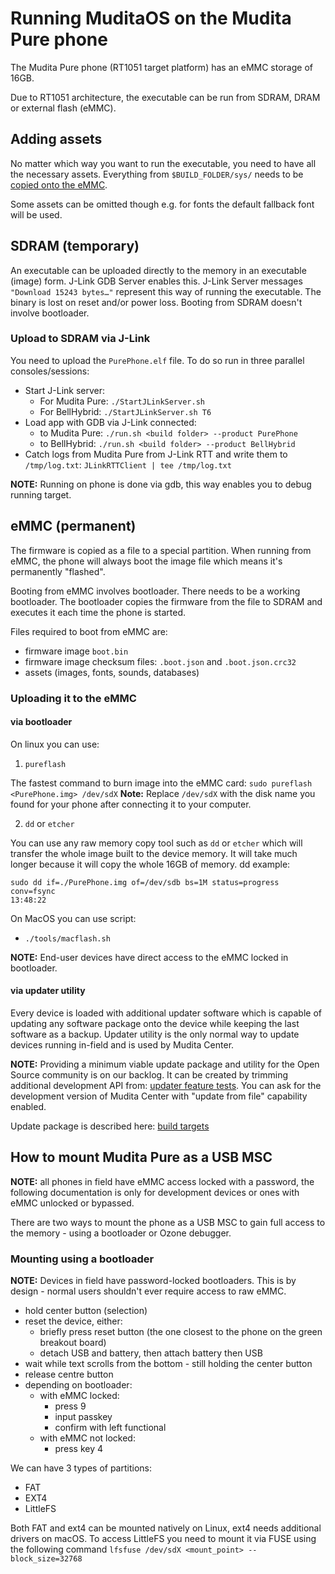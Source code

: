 # Running MuditaOS on the Mudita Pure phone

The Mudita Pure phone (RT1051 target platform) has an eMMC storage of 16GB.

Due to RT1051 architecture, the executable can be run from SDRAM, DRAM or external flash (eMMC).

## Adding assets

No matter which way you want to run the executable, you need to have all the necessary assets.
Everything from `$BUILD_FOLDER/sys/` needs to be [copied onto the eMMC](#emmc-permanent).

Some assets can be omitted though e.g. for fonts the default fallback font will be used. 

## SDRAM (temporary)

An executable can be uploaded directly to the memory in an executable (image) form. J-Link GDB Server enables this. J-Link Server messages `"Download 15243 bytes…"` represent this way of running the executable. The binary is lost on reset and/or power loss. Booting from SDRAM doesn't involve bootloader.

### Upload to SDRAM via J-Link

You need to upload the `PurePhone.elf` file. To do so run in three parallel consoles/sessions:

- Start J-Link server:
    - For Mudita Pure: `./StartJLinkServer.sh`
    - For BellHybrid:  `./StartJLinkServer.sh T6`
- Load app with GDB via J-Link connected:
    - to Mudita Pure: `./run.sh <build folder> --product PurePhone`
    - to BellHybrid:  `./run.sh <build folder> --product BellHybrid`
- Catch logs from Mudita Pure from J-Link RTT and write them to `/tmp/log.txt`: `JLinkRTTClient | tee /tmp/log.txt`

**NOTE:** Running on phone is done via gdb, this way enables you to debug running target.

## eMMC (permanent)

The firmware is copied as a file to a special partition. When running from eMMC, the phone will always boot the image file which means it's permanently "flashed".

Booting from eMMC involves bootloader. There needs to be a working bootloader. The bootloader copies the firmware from the file to SDRAM and executes it each time the phone is started.

Files required to boot from eMMC are:
- firmware image `boot.bin`
- firmware image checksum files: `.boot.json` and `.boot.json.crc32`
- assets (images, fonts, sounds, databases)

### Uploading it to the eMMC

####  via bootloader

On linux you can use:
1. `pureflash`

The fastest command to burn image into the eMMC card:  `sudo pureflash <PurePhone.img> /dev/sdX`
**Note:** Replace `/dev/sdX` with the disk name you found for your phone after connecting it to your computer.

2. `dd` or `etcher`

You can use any raw memory copy tool such as `dd` or `etcher` which will transfer the whole image built to the device memory. It will take much longer because it will copy the whole 16GB of memory.
dd example:
```
sudo dd if=./PurePhone.img of=/dev/sdb bs=1M status=progress conv=fsync                                                                                                                                                                                                    13:48:22
```

On MacOS you can use script:
- `./tools/macflash.sh`

**NOTE:** End-user devices have direct access to the eMMC locked in bootloader.

#### via updater utility

Every device is loaded with additional updater software which is capable of updating any software package onto the device while keeping the last software as a backup.
Updater utility is the only normal way to update devices running in-field and is used by Mudita Center.

**NOTE:** Providing a minimum viable update package and utility for the Open Source community is on our backlog. It can be created by trimming additional development API from:
[updater feature tests](https://github.com/mudita/QAMuditaOS/tree/master/scenarios/updater). You can ask for the development version of Mudita Center with "update from file" capability enabled.

Update package is described here: [build targets](./build_targets.md)

## How to mount Mudita Pure as a USB MSC

**NOTE:** all phones in field have eMMC access locked with a password, the following documentation is only for development devices or ones with eMMC unlocked or bypassed.

There are two ways to mount the phone as a USB MSC to gain full access to the memory - using a bootloader or Ozone debugger.

### Mounting using a bootloader

**NOTE:** Devices in field have password-locked bootloaders. This is by design - normal users shouldn't ever require access to raw eMMC.

- hold center button (selection)
- reset the device, either:
    - briefly press reset button (the one closest to the phone on the green breakout board)
    - detach USB and battery, then attach battery then USB
- wait while text scrolls from the bottom - still holding the center button
- release centre button
- depending on bootloader:
    - with eMMC locked:
        - press 9
        - input passkey
        - confirm with left functional
    - with eMMC not locked:
        - press key 4

We can have 3 types of partitions:
- FAT
- EXT4
- LittleFS

Both FAT and ext4 can be mounted natively on Linux, ext4 needs additional drivers on macOS.   To access LittleFS you need to mount it via FUSE using the following command `lfsfuse /dev/sdX <mount_point> --block_size=32768`
